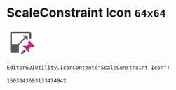 # ScaleConstraint Icon `64x64`
<img src="/img/ScaleConstraint%20Icon.png" width=64 height=64>

``` CSharp
EditorGUIUtility.IconContent("ScaleConstraint Icon")
```
```
1503343693133474942
```
